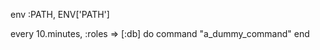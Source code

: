 <!-- layout:code post: 2013-01-20-whenever_target-your-database-server -->


env :PATH, ENV['PATH']

every 10.minutes, :roles => [:db] do
  command "a&#95;dummy&#95;command"
end
